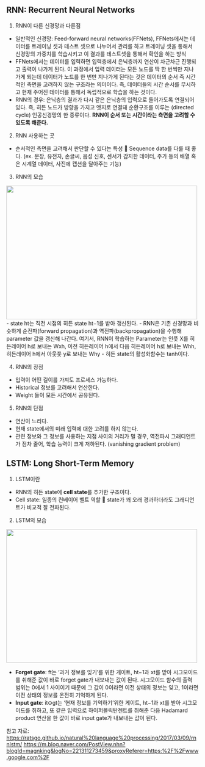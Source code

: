 ## RNN: Recurrent Neural Networks

1.	RNN이 다른 신경망과 다른점
-	일반적인 신경망: Feed-forward neural networks(FFNets), FFNets에서는 데이터를 트레이닝 셋과 테스트 셋으로 나누어서 관리를 하고 트레이닝 셋을 통해서 신경망의 가중치를 학습시키고 이 결과를 테스트셋을 통해서 확인을 하는 방식
-	FFNets에서는 데이터를 입력하면 입력층에서 은닉층까지 연산이 차근차근 진행되고 출력이 나가게 된다. 이 과정에서 입력 데이터는 모든 노드를 딱 한 번씩만 지나가게 되는데 데이터가 노드를 한 번만 지나가게 된다는 것은 데이터의 순서 즉 시간적인 측면을 고려하지 않는 구조라는 의미이다. 즉, 데이터들의 시간 순서를 무시하고 현재 주어진 데이터를 통해서 독립적으로 학습을 하는 것이다.
-	RNN의 경우: 은닉층의 결과가 다시 같은 은닉층의 입력으로 들어가도록 연결되어 있다. 즉, 히든 노드가 방향을 가지고 엣지로 연결돼 순환구조를 이루는 (directed cycle) 인공신경망의 한 종류이다. **RNN이 순서 또는 시간이라는 측면을 고려할 수 있도록 해준다.**

2.	RNN 사용하는 곳
-	순서적인 측면을 고려해서 판단할 수 있다는 특성  Sequence data를 다룰 때 좋다. (ex. 문장, 유전자, 손글씨, 음성 신호, 센서가 감지한 데이터, 주가 등의 배열 혹은 시계열 데이터, 사진에 캡션을 달아주는 기능)

3.	RNN의 모습
 <img src="http://i.imgur.com/s8nYcww.png" width="500" height="350">
-	state ht는 직전 시점의 히든 state ht−1를 받아 갱신된다.
-	RNN은 기존 신경망과 비슷하게 순전파(forward propagation)과 역전파(backpropagation)을 수행해 parameter 값을 갱신해 나간다. 여기서, RNN이 학습하는 Parameter는 인풋 X를 히든레이어 h로 보내는 Wxh, 이전 히든레이어 h에서 다음 히든레이어 h로 보내는 Whh, 히든레이어 h에서 아웃풋 y로 보내는 Why
-	히든 state의 활성화함수는 tanh이다.

4.	RNN의 장점
-	입력이 어떤 길이를 가져도 프로세스 가능하다.
-	Historical 정보를 고려해서 연산한다.
-	Weight 들이 모든 시간에서 공유된다.

5.	RNN의 단점
-	연산이 느리다.
-	현재 state에서의 미래 입력에 대한 고려를 하지 않는다.
-	관련 정보와 그 정보를 사용하는 지점 사이의 거리가 멀 경우, 역전파시 그래디언트가 점차 줄어, 학습 능력이 크게 저하된다. (vanishing gradient problem)

## LSTM: Long Short-Term Memory

1.	LSTM이란
-	RNN의 히든 state에 **cell state**를 추가한 구조이다.
-	Cell state: 일종의 컨베이어 벨트 역할  state가 꽤 오래 경과하더라도 그래디언트가 비교적 잘 전파된다.

2.	LSTM의 모습
  <img src="http://i.imgur.com/H9UoXdC.png" width="500" height="350">
 
-	**Forget gate**: ft는 ‘과거 정보를 잊기’를 위한 게이트, ht−1과 xt를 받아 시그모이드를 취해준 값이 바로 forget gate가 내보내는 값이 된다. 시그모이드 함수의 출력 범위는 0에서 1 사이이기 때문에 그 값이 0이라면 이전 상태의 정보는 잊고, 1이라면 이전 상태의 정보를 온전히 기억하게 된다.
-	**Input gate**: it⊙gt는 ‘현재 정보를 기억하기’위한 게이트, ht−1과 xt를 받아 시그모이드를 취하고, 또 같은 입력으로 하이퍼볼릭탄젠트를 취해준 다음 Hadamard product 연산을 한 값이 바로 input gate가 내보내는 값이 된다. 

참고 자료: 
<https://ratsgo.github.io/natural%20language%20processing/2017/03/09/rnnlstm/>
<https://m.blog.naver.com/PostView.nhn?blogId=magnking&logNo=221311273459&proxyReferer=https:%2F%2Fwww.google.com%2F>


